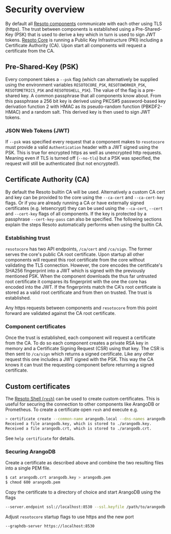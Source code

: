 # Security overview

By default all [Resoto components](components/index.md) communicate with each other using TLS (https). The trust between components is established using a Pre-Shared-Key (PSK) that is used to derive a key which in turn is used to sign JWT tokens. [Resoto Core](components/core.md) is running a Public Key Infrastructure (PKI) including a Certificate Authority (CA). Upon start all components will request a certificate from the CA.

## Pre-Shared-Key (PSK)
Every component takes a `--psk` flag (which can alternatively be supplied using the environment variables `RESOTOCORE_PSK`, `RESOTOWORKER_PSK`, `RESOTOMETRICS_PSK` and `RESOTOSHELL_PSK`). The value of the flag is a pre-shared key. A common passphrase that all components know about. From this passphrase a 256 bit key is derived using PKCS#5 password-based key derivation function 2 with HMAC as its pseudo-random function (PBKDF2-HMAC) and a random salt. This derived key is then used to sign JWT tokens.

### JSON Web Tokens (JWT)
If `--psk` was specified every request that a component makes to `resotocore` must provide a valid `Authentication` header with a JWT signed using the PSK. This is true for encrypted https as well as unencrypted http requests. Meaning even if TLS is turned off (`--no-tls`) but a PSK was specified, the request will still be authenticated (but not encrypted!).

## Certificate Authority (CA)
By default the Resoto builtin CA will be used. Alternatively a custom CA cert and key can be provided to the core using the `--ca-cert` and `--ca-cert-key` flags. Or if you are already running a CA or have externally signed certificates (e.g. letsencrypt) they can be used using the `--ca-cert`, `--cert` and `--cert-key` flags of all components. If the key is protected by a passphrase `--cert-key-pass` can also be specified. The following sections explain the steps Resoto automatically performs when using the builtin CA.

### Establishing trust
`resotocore` has two API endpoints, `/ca/cert` and `/ca/sign`. The former serves the core's public CA root certificate. Upon startup all other components will request this root certificate from the core without validating the TLS connection. However, the core encodes the certificate's SHA256 fingerprint into a JWT which is signed with the previously mentioned PSK. When the component downloads the thus far untrusted root certificate it compares its fingerprint with the one the core has encoded into the JWT. If the fingerprints match the CA's root certificate is stored as a valid root certificate and from then on trusted. The trust is established.

Any https requests between components and `resotocore` from this point forward are validated against the CA root certificate.

### Component certificates
Once the trust is established, each component will request a certificate from the CA. To do so each component creates a private RSA key in memory and a Certificate Signing Request (CSR) using that key. The CSR is then sent to `/ca/sign` which returns a signed certificate. Like any other request this one includes a JWT signed with the PSK. This way the CA knows it can trust the requesting component before returning a signed certificate.


## Custom certificates
The [Resoto Shell (`resh`)](components/shell.md) can be used to create custom certificates. This is useful for securing the connection to other components like ArangoDB or Prometheus. To create a certificate open `resh` and execute e.g.
```bash
> certificate create --common-name arangodb.local --dns-names arangodb.local localhost --ip-addresses 127.0.0.1
Received a file arangodb.key, which is stored to ./arangodb.key.
Received a file arangodb.crt, which is stored to ./arangodb.crt.
```

See `help certificate` for details.


### Securing ArangoDB
Create a certificate as described above and combine the two resulting files into a single PEM file.
```bash
$ cat arangodb.crt arangodb.key > arangodb.pem
$ chmod 600 arangodb.pem
```

Copy the certificate to a directory of choice and start ArangoDB using the flags
```bash
--server.endpoint ssl://localhost:8530 --ssl.keyfile /path/to/arangodb.pem
```

Adjust `resotocore` startup flags to use https and the new port
```bash
--graphdb-server https://localhost:8530
```
